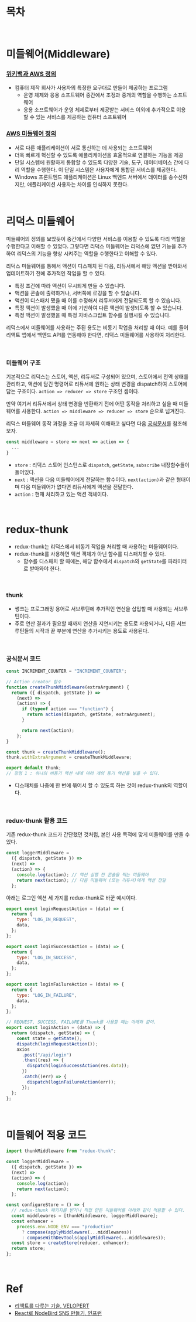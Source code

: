 # 목차

<br>

# 미들웨어(Middleware)

### [위키백과 AWS 정의](https://ko.wikipedia.org/wiki/%EB%AF%B8%EB%93%A4%EC%9B%A8%EC%96%B4)

- 컴퓨터 제작 회사가 사용자의 특정한 요구대로 만들어 제공하는 프로그램
  - 운영 체제와 응용 소프트웨어 중간에서 조정과 중개의 역할을 수행하는 소프트웨어
  - 응용 소프트웨어가 운영 체제로부터 제공받는 서비스 이외에 추가적으로 이용할 수 있는 서비스를 제공하는 컴퓨터 소프트웨어

### [AWS 미들웨어 정의](https://aws.amazon.com/ko/what-is/middleware/)

- 서로 다른 애플리케이션이 서로 통신하는 데 사용되는 소프트웨어
- 더욱 빠르게 혁신할 수 있도록 애플리케이션을 효율적으로 연결하는 기능을 제공
- 단일 시스템에 원활하게 통합할 수 있도록 다양한 기술, 도구, 데이터베이스 간에 다리 역할을 수행한다. 이 단일 시스템은 사용자에게 통합된 서비스를 제공한다.
- Windows 프론트엔드 애플리케이션은 Linux 백엔드 서버에서 데이터를 송수신하지만, 애플리케이션 사용자는 차이를 인식하지 못한다.

<br>

# 리덕스 미들웨어

미들웨어의 정의를 보았듯이 중간에서 다양한 서비스를 이용할 수 있도록 다리 역할을 수행한다고 이해할 수 있었다. 그렇다면 리덕스 미들웨어는 리덕스에 없던 기능을 추가하여 리덕스의 기능을 향상 시켜주는 역할을 수행한다고 이해할 수 있다.

리덕스 미들웨어를 통해서 액션이 디스패치 된 다음, 리듀서에서 해당 액션을 받아와서 업데이트하기 전에 추가적인 작업을 할 수 있다.

- 특정 조건에 따라 액션이 무시되게 만들 수 있습니다.
- 액션을 콘솔에 출력하거나, 서버쪽에 로깅을 할 수 있습니다.
- 액션이 디스패치 됐을 때 이를 수정해서 리듀서에게 전달되도록 할 수 있습니다.
- 특정 액션이 발생했을 때 이에 기반하여 다른 액션이 발생되도록 할 수 있습니다.
- 특정 액션이 발생했을 때 특정 자바스크립트 함수를 실행시킬 수 있습니다.

리덕스에서 미들웨어를 사용하는 주된 용도는 비동기 작업을 처리할 때 이다. 예를 들어 리액트 앱에서 백엔드 API를 연동해야 한다면, 리덕스 미들웨어를 사용하여 처리한다.

<br>

### 미들웨어 구조

기본적으로 리덕스는 스토어, 액션, 리듀서로 구성되어 있으며, 스토어에서 전역 상태를 관리하고, 액션에 담긴 명령어로 리듀서에 원하는 상태 변경을 dispatch하여 스토어에 담는 구조이다. `action => reducer => store` 구조인 셈이다.

만약 여기서 리듀서에서 상태 변경을 반환하기 전에 어떤 동작을 처리하고 싶을 때 미들웨어를 사용한다. `action => middleware => reducer => store` 순으로 넘겨진다.

리덕스 미들웨어 동작 과정을 조금 더 자세히 이해하고 싶다면 다음 [공식문서](https://lunit.gitbook.io/redux-in-korean/advanced/middleware)를 참조해보자.

```javascript
const middleware = store => next => action => {
  ...
}
```

- `store` : 리덕스 스토어 인스턴스로 `dispatch`, `getState`, `subscribe` 내장함수들이 들어있다.
- `next` : 액션을 다음 미들웨어에게 전달하는 함수이다. `next(action)`과 같은 형태이며 다음 미들웨어가 없다면 리듀서에게 액션을 전달한다.
- `action` : 현재 처리하고 있는 액션 객체이다.

<br>

# redux-thunk

- redux-thunk는 리덕스에서 비동기 작업을 처리할 때 사용하는 미들웨어이다.
- redux-thunk를 사용하면 액션 객체가 아닌 함수를 디스패치할 수 있다.
  - 함수를 디스패치 할 때에는, 해당 함수에서 `dispatch`와 `getState`를 파라미터로 받아와야 한다.

<br>

### thunk

- 썽크는 프로그래밍 용어로 서브루틴에 추가적인 연산을 삽입할 때 사용되는 서브루틴이다.
- 주로 연산 결과가 필요할 때까지 연산을 지연시키는 용도로 사용되거나, 다른 서브루틴들의 시작과 끝 부분에 연산을 추가시키는 용도로 사용된다.

<br>

### 공식문서 코드

```javascript
const INCREMENT_COUNTER = "INCREMENT_COUNTER";

// Action creator 함수
function createThunkMiddleware(extraArgument) {
  return ({ dispatch, getState }) =>
    (next) =>
    (action) => {
      if (typeof action === "function") {
        return action(dispatch, getState, extraArgument);
      }

      return next(action);
    };
}

const thunk = createThunkMiddleware();
thunk.withExtraArgument = createThunkMiddleware;

export default thunk;
// 장점 1 : 하나의 비동기 액션 내에 여러 개의 동기 액션을 넣을 수 있다.
```

- 디스패치를 나중에 한 번에 묶어서 할 수 있도록 하는 것이 redux-thunk의 역할이다.

<br>

### redux-thunk 활용 코드

기존 redux-thunk 코드가 간단했던 것처럼, 본인 사용 목적에 맞게 미들웨어를 만들 수 있다.

```javascript
const loggerMiddleware =
  ({ dispatch, getState }) =>
  (next) =>
  (action) => {
    console.log(action); // 액션 실행 전 콘솔을 찍는 미들웨어
    return next(action); // 다음 미들웨어 (또는 리듀서)에게 액션 전달
  };
```

아래는 로그인 액션 세 가지를 redux-thunk로 바꾼 예시이다.

```javascript
export const loginRequestAction = (data) => {
  return {
    type: "LOG_IN_REQUEST",
    data,
  };
};

export const loginSuccessAction = (data) => {
  return {
    type: "LOG_IN_SUCCESS",
    data,
  };
};

export const loginFailureAction = (data) => {
  return {
    type: "LOG_IN_FAILURE",
    data,
  };
};

// REQUEST, SUCCESS, FAILURE를 Thunk를 사용할 때는 아래와 같이.
export const loginAction = (data) => {
  return (dispatch, getState) => {
    const state = getState();
    dispatch(loginRequestAction());
    axios
      .post("/api/login")
      .then((res) => {
        dispatch(loginSuccessAction(res.data));
      })
      .catch((err) => {
        dispatch(loginFailureAction(err));
      });
  };
};
```

<br>

# 미들웨어 적용 코드

```javascript
import thunkMiddleware from "redux-thunk";

const loggerMiddleware =
  ({ dispatch, getState }) =>
  (next) =>
  (action) => {
    console.log(action);
    return next(action);
  };

const configureStore = () => {
  // redux-thunk 패키지를 받거나 직접 만든 미들웨어를 아래와 같이 적용할 수 있다.
  const middlewares = [thunkMiddleware, loggerMiddleware];
  const enhancer =
    process.env.NODE_ENV === "production"
      ? compose(applyMiddleware(...middlewares))
      : composeWithDevTools(applyMiddleware(...middlewares));
  const store = createStore(reducer, enhancer);
  return store;
};
```

<br>

# Ref

- [리액트를 다루는 기술, VELOPERT](https://react.vlpt.us/redux-middleware/)
- [React로 NodeBird SNS 만들기, 인프런](https://www.inflearn.com/course/%EB%85%B8%EB%93%9C%EB%B2%84%EB%93%9C-%EB%A6%AC%EC%95%A1%ED%8A%B8-%EB%A6%AC%EB%89%B4%EC%96%BC)
